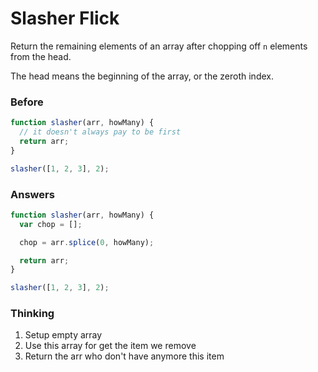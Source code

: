 # Slasher Flick

Return the remaining elements of an array after chopping
off `n` elements from the head.

The head means the beginning of the array, or the zeroth index.

### Before

```javascript
function slasher(arr, howMany) {
  // it doesn't always pay to be first
  return arr;
}

slasher([1, 2, 3], 2);
```

### Answers

```javascript
function slasher(arr, howMany) {
  var chop = [];

  chop = arr.splice(0, howMany);

  return arr;
}

slasher([1, 2, 3], 2);
```

### Thinking

1. Setup empty array
2. Use this array for get the item we remove
3. Return the arr who don't have anymore this item